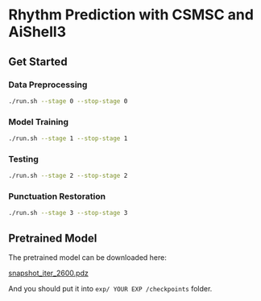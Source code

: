 # Rhythm Prediction with CSMSC and AiShell3

## Get Started
### Data Preprocessing
```bash
./run.sh --stage 0 --stop-stage 0
```
### Model Training
```bash
./run.sh --stage 1 --stop-stage 1
```
### Testing
```bash
./run.sh --stage 2 --stop-stage 2
```
### Punctuation Restoration
```bash
./run.sh --stage 3 --stop-stage 3
```
## Pretrained Model
The pretrained model can be downloaded here:

[snapshot_iter_2600.pdz](https://paddlespeech.bj.bcebos.com/Rhy_Prediction/snapshot_iter_2600.pdz)

And you should put it into `exp/ YOUR EXP /checkpoints` folder.

